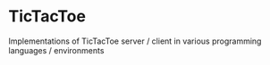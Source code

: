TicTacToe
=========

Implementations of TicTacToe server / client in various programming languages / environments
